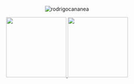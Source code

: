 <p align="center"> <img src="https://komarev.com/ghpvc/?username=rodrigocananea&label=Profile%20views&color=0e75b6&style=flat" alt="rodrigocananea" /> </p>

<p align="center">
  <a href="https://github.com/rodrigocananea/github-readme-stats">
    <img height="165em" src="https://github-readme-stats.vercel.app/api?username=rodrigocananea&count_private=true&show_icons=true&theme=ayu-mirage" />
  </a>
  <a href="https://github.com/rodrigocananea/github-readme-stats">
    <img height="165em" src="https://github-readme-stats.vercel.app/api/top-langs/?username=rodrigocananea&layout=compact&theme=ayu-mirage" />
  </a>
</p>

